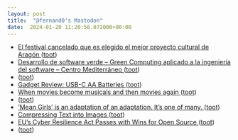 ```yaml
---
layout: post
title:  "@fernand0's Mastodon"
date:  2024-01-20 11:20:56.072000+00:00
---
```

*  [El festival cancelado que es elegido el mejor proyecto cultural de Aragón ](https://www.elperiodicodearagon.com/cultura/2024/01/16/festival-cancelado-elegido-mejor-proyecto-96984763.htm) ([toot](https://mastodon.social/@fernand0/111788009460257209))
*  [Desarrollo de software verde – Green Computing aplicado a la ingeniería del software – Centro Mediterráneo ](https://cemed.ugr.es/curso/24al01) ([toot](https://mastodon.social/@fernand0/111787896407970636))
*  [ ](https://catedrasamcadt.unizar.es/foro-tecnologico-y-empresarial/aplicaciones-industriales-de-la-inteligencia-artificial-casos-de-uso/) ([toot](https://mastodon.social/@fernand0/111787819076280975))
*  [Gadget Review: USB-C AA Batteries ](https://shkspr.mobi/blog/2024/01/gadget-review-usb-c-aa-batteries) ([toot](https://mastodon.social/@fernand0/111787650454777482))
*  [When movies become musicals and then movies again ](https://flowingdata.com/2024/01/12/when-movies-become-musicals-and-then-movies-again) ([toot](https://mastodon.social/@fernand0/111787528497260426))
*  [ ](https://mastodon.social/users/fernand0/statuses/111787194753326100/activity) ([toot](https://mastodon.social/users/fernand0/statuses/111787194753326100/activity))
*  [‘Mean Girls’ is an adaptation of an adaptation. It’s one of many. ](https://www.washingtonpost.com/style/2024/01/10/movie-musical-adaptations/?pwapi_token=eyJ0eXAiOiJKV1QiLCJhbGciOiJIUzI1NiJ9.eyJyZWFzb24iOiJnaWZ0IiwibmJmIjoxNzA0OTQ5MjAwLCJpc3MiOiJzdWJzY3JpcHRpb25zIiwiZXhwIjoxNzA2MzMxNTk5LCJpYXQiOjE3MDQ5NDkyMDAsImp0aSI6IjI1ZWI0ZGJiLWZjMWItNGE0OS1hMmZiLWZkNmQ3YzE0Nzc4MyIsInVybCI6Imh0dHBzOi8vd3d3Lndhc2hpbmd0b25wb3N0LmNvbS9zdHlsZS8yMDI0LzAxLzEwL21vdmllLW11c2ljYWwtYWRhcHRhdGlvbnMvIn0.oOzHbguII-d56mgncnUQP) ([toot](https://mastodon.social/@fernand0/111786001496276842))
*  [Compressing Text into Images ](https://shkspr.mobi/blog/2024/01/compressing-text-into-images) ([toot](https://mastodon.social/@fernand0/111785957791052665))
*  [EU’s Cyber Resilience Act Passes with Wins for Open Source ](https://pyfound.blogspot.com/2024/01/CRA-update.htm) ([toot](https://mastodon.social/@fernand0/111784120096632532))
*  [ ](https://mastodon.cloud/@torresburriel) ([toot](https://mastodon.social/@fernand0/111784055959261349))
